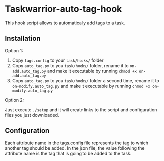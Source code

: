 # Taskwarrior-auto-tag-hook

This hook script allows to automatically add tags to a task. 

## Installation

Option 1:
1. Copy `tags.config` to your `task/hooks/` folder
2. Copy `auto_tag.py` to you `task/hooks/` folder, rename it to `on-add.auto_tag.py` and make it executable by running `chmod +x on-add.auto_tag.py`
3. Copy `auto_tag.py` to you `task/hooks/` folder a second time, rename it to `on-modify.auto_tag.py` and make it executable by running `chmod +x on-modify.auto_tag.py`

Option 2:

Just execute `./setup` and it will create links to the script and configuration files you just downloaded.


## Configuration

Each attribute name in the tags.config file represents the tag to which another tag should be added. In the json file, the value following the attribute name is the tag that is going to be added to the task. 

